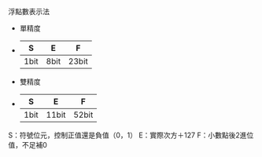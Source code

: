 浮點數表示法

* 單精度
* 
	|S|E|F|
	|---|---|---|
	|1bit|8bit|23bit|
* 雙精度
*
	|S|E|F|
	|---|---|---|
	|1bit|11bit|52bit|

S：符號位元，控制正值還是負值（0，1）
E：實際次方＋127
F：小數點後2進位值，不足補0